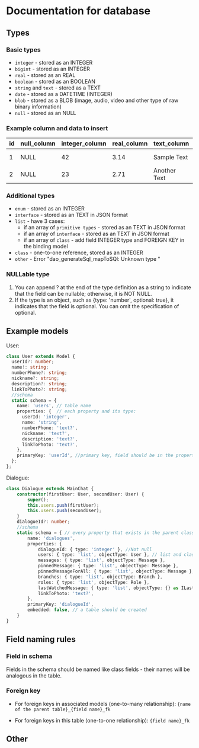 # Documentation for database

## Types

### Basic types

* `integer` - stored as an INTEGER
* `bigint`  - stored as an INTEGER
* `real` - stored as an REAL
* `boolean`  - stored as an BOOLEAN
* `string` and `text` - stored as a TEXT
* `date` - stored as a DATETIME (INTEGER)
* `blob` - stored as a BLOB (image, audio, video and other type of raw binary information)
* `null` - stored as an NULL

### Example column and data to insert

| id | null_column | integer_column | real_column |  text_column  | blob_column |     datetime_column   | boolean_column |
|----|-------------|----------------|-------------|---------------|-------------|-----------------------|----------------|
| 1  | NULL        | 42             | 3.14        | Sample Text   | 0x010101    | 2024-01-01 12:34:56   | TRUE           |
| 2  | NULL        | 23             | 2.71        | Another Text  | 0x020202    | 2024-01-02 18:45:30   | FALSE          |

### Additional types

* `enum` - stored as an INTEGER
* `interface` - stored as an TEXT in JSON format
* `list` - have 3 cases:
  * if an array of `primitive types` - stored as an TEXT in JSON format
  * if an array of `interface` - stored as an TEXT in JSON format
  * if an array of `class` - add field INTEGER type and FOREIGN KEY in the binding model
* `class` - one-to-one reference,  stored as an INTEGER
* `other` - Error "dao_generateSql_mapToSQl: Unknown type "

### NULLable type

1. You can append ? at the end of the type definition as a string to indicate that the field can be nullable; otherwise, it is NOT NULL.
2. If the type is an object, such as {type: 'number', optional: true}, it indicates that the field is optional. You can omit the specification of optional.

## Example models

User:

```ts
class User extends Model {
  userId?: number;
  name!: string;
  numberPhone?: string;
  nickname?: string;
  description?: string;
  linkToPhoto?: string;
  //schema
  static schema = {
    name: 'users', // table name
    properties: {  // each property and its type:
      userId: 'integer', 
      name: 'string',
      numberPhone: 'text?',
      nickname: 'text?',
      description: 'text?',
      linkToPhoto: 'text?',
    },
    primaryKey: 'userId', //primary key, field should be in the properties
  };
};
```

Dialogue:

```ts
class Dialogue extends MainChat { 
    constructor(firstUser: User, secondUser: User) {
        super();
        this.users.push(firstUser);
        this.users.push(secondUser);
    }
    dialogueId?: number;
    //schema
    static schema = { // every property that exists in the parent class should be written here
        name: 'dialogues',
        properties: {
            dialogueId: { type: 'integer' }, //Not null
            users: { type: 'list', objectType: User }, // list and class
            messages: { type: 'list', objectType: Message },          
            pinnedMessage: { type: 'list', objectType: Message },
            pinnedMessageForAll: { type: 'list', objectType: Message },
            branches: { type: 'list', objectType: Branch },
            roles: { type: 'list', objectType: Role },
            lastWatchedMessage: { type: 'list', objectType: {} as ILastWatchedMessage }, // interface
            linkToPhoto: 'text?',
        },
        primaryKey: 'dialogueId',
        embedded: false, // a table should be created
    }
}
```

## Field naming rules

### Field in schema

Fields in the schema should be named like class fields - their names will be analogous in the table.

### Foreign key

* For foreign keys in associated models (one-to-many relationship): `{name of the parent table}_{field name}_fk`

* For foreign keys in this table (one-to-one relationship): `{field name}_fk`

## Other
